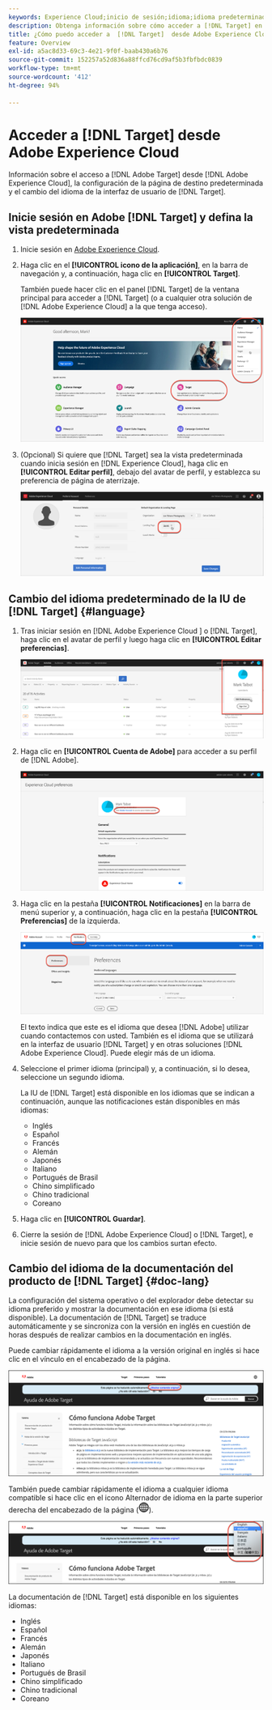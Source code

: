 ```yaml
---
keywords: Experience Cloud;inicio de sesión;idioma;idioma predeterminado de la interfaz de usuario;idioma predeterminado
description: Obtenga información sobre cómo acceder a [!DNL Target] en Adobe Experience Cloud, establezca la vista predeterminada y cambie el idioma de [!DNL Target] IU y documentación de.
title: ¿Cómo puedo acceder a  [!DNL Target]  desde Adobe Experience Cloud?
feature: Overview
exl-id: a5ac8d33-69c3-4e21-9f0f-baab430a6b76
source-git-commit: 152257a52d836a88ffcd76cd9af5b3fbfbdc0839
workflow-type: tm+mt
source-wordcount: '412'
ht-degree: 94%

---
```


# Acceder a [!DNL Target] desde Adobe Experience Cloud

Información sobre el acceso a [!DNL Adobe Target] desde [!DNL Adobe Experience Cloud], la configuración de la página de destino predeterminada y el cambio del idioma de la interfaz de usuario de [!DNL Target].

## Inicie sesión en Adobe [!DNL Target] y defina la vista predeterminada

1. Inicie sesión en [Adobe Experience Cloud](https://experience.adobe.com/).

1. Haga clic en el **[!UICONTROL icono de la aplicación]**, en la barra de navegación y, a continuación, haga clic en **[!UICONTROL Target]**.

   También puede hacer clic en el panel [!DNL Target] de la ventana principal para acceder a [!DNL Target] (o a cualquier otra solución de [!DNL Adobe Experience Cloud] a la que tenga acceso).

   ![Icono de aplicación](/help/main/c-intro/assets/appmenu-new.png)

1. (Opcional) Si quiere que [!DNL Target] sea la vista predeterminada cuando inicia sesión en [!DNL Experience Cloud], haga clic en **[!UICONTROL Editar perfil]**, debajo del avatar de perfil, y establezca su preferencia de página de aterrizaje.

   ![Página de destino](/help/main/c-intro/assets/pagepref-new.png)

## Cambio del idioma predeterminado de la IU de [!DNL Target]  {#language}

1. Tras iniciar sesión en [!DNL Adobe Experience Cloud ] o [!DNL Target], haga clic en el avatar de perfil y luego haga clic en **[!UICONTROL Editar preferencias]**.

   ![Editar perfil](/help/main/c-intro/assets/change-language.png)

1. Haga clic en **[!UICONTROL Cuenta de Adobe]** para acceder a su perfil de [!DNL Adobe].

   ![Cuenta de Adobe](/help/main/c-intro/assets/adobe-account.png)

1. Haga clic en la pestaña **[!UICONTROL Notificaciones]** en la barra de menú superior y, a continuación, haga clic en la pestaña **[!UICONTROL Preferencias]** de la izquierda.

   ![Idiomas preferidos](/help/main/c-intro/assets/prefered-language.png)

   El texto indica que este es el idioma que desea [!DNL Adobe] utilizar cuando contactemos con usted. También es el idioma que se utilizará en la interfaz de usuario [!DNL Target] y en otras soluciones [!DNL Adobe Experience Cloud]. Puede elegir más de un idioma.

1. Seleccione el primer idioma (principal) y, a continuación, si lo desea, seleccione un segundo idioma.

   La IU de [!DNL Target] está disponible en los idiomas que se indican a continuación, aunque las notificaciones están disponibles en más idiomas:

   * Inglés
   * Español
   * Francés
   * Alemán
   * Japonés
   * Italiano
   * Portugués de Brasil
   * Chino simplificado
   * Chino tradicional
   * Coreano

1. Haga clic en **[!UICONTROL Guardar]**.

1. Cierre la sesión de [!DNL Adobe Experience Cloud] o [!DNL Target], e inicie sesión de nuevo para que los cambios surtan efecto.

## Cambio del idioma de la documentación del producto de [!DNL Target]  {#doc-lang}

La configuración del sistema operativo o del explorador debe detectar su idioma preferido y mostrar la documentación en ese idioma (si está disponible). La documentación de [!DNL Target] se traduce automáticamente y se sincroniza con la versión en inglés en cuestión de horas después de realizar cambios en la documentación en inglés.

Puede cambiar rápidamente el idioma a la versión original en inglés si hace clic en el vínculo en el encabezado de la página.

![Cambiar al idioma original](/help/main/c-intro/assets/mt-original.png)

También puede cambiar rápidamente el idioma a cualquier idioma compatible si hace clic en el icono Alternador de idioma en la parte superior derecha del encabezado de la página (![alternador de idioma](/help/main/c-intro/assets/icon-language-switcher.png)).

![alternador de idioma](/help/main/c-intro/assets/language-switcher.png)

La documentación de [!DNL Target] está disponible en los siguientes idiomas:

* Inglés
* Español
* Francés
* Alemán
* Japonés
* Italiano
* Portugués de Brasil
* Chino simplificado
* Chino tradicional
* Coreano
